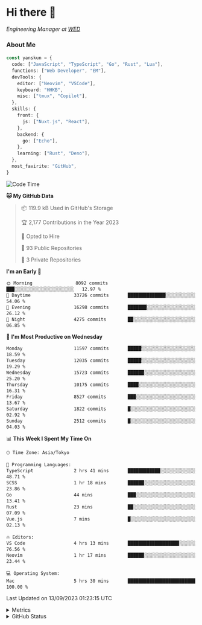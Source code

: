# Hi there&nbsp;:wave:

<!-- ![Alt text](https://spotify-recently-played-readme.vercel.app/api?user=31kynbuubkiu3r4qh4hjuaglhfay) -->

_Engineering Manager at [WED](https://github.com/wedinc)_

### About Me

```ts
const yanskun = {
  code: ["JavaScript", "TypeScript", "Go", "Rust", "Lua"],
  functions: ["Web Developer", "EM"],
  devTools: {
    editor: ["Neovim", "VSCode"],
    keyboard: "HHKB",
    misc: ["tmux", "Copilot"],
  },
  skills: {
    front: {
      js: ["Nuxt.js", "React"],
    },
    backend: {
      go: ["Echo"],
    },
    learning: ["Rust", "Deno"],
  },
  most_favirite: "GitHub",
}
```

<!--START_SECTION:waka-->
![Code Time](http://img.shields.io/badge/Code%20Time-470%20hrs%2027%20mins-blue)

**🐱 My GitHub Data** 

> 📦 119.9 kB Used in GitHub's Storage 
 > 
> 🏆 2,177 Contributions in the Year 2023
 > 
> 💼 Opted to Hire
 > 
> 📜 93 Public Repositories 
 > 
> 🔑 3 Private Repositories 
 > 
**I'm an Early 🐤** 

```text
🌞 Morning                8092 commits        ███░░░░░░░░░░░░░░░░░░░░░░   12.97 % 
🌆 Daytime                33726 commits       ██████████████░░░░░░░░░░░   54.06 % 
🌃 Evening                16298 commits       ███████░░░░░░░░░░░░░░░░░░   26.12 % 
🌙 Night                  4275 commits        ██░░░░░░░░░░░░░░░░░░░░░░░   06.85 % 
```
📅 **I'm Most Productive on Wednesday** 

```text
Monday                   11597 commits       █████░░░░░░░░░░░░░░░░░░░░   18.59 % 
Tuesday                  12035 commits       █████░░░░░░░░░░░░░░░░░░░░   19.29 % 
Wednesday                15723 commits       ██████░░░░░░░░░░░░░░░░░░░   25.20 % 
Thursday                 10175 commits       ████░░░░░░░░░░░░░░░░░░░░░   16.31 % 
Friday                   8527 commits        ███░░░░░░░░░░░░░░░░░░░░░░   13.67 % 
Saturday                 1822 commits        █░░░░░░░░░░░░░░░░░░░░░░░░   02.92 % 
Sunday                   2512 commits        █░░░░░░░░░░░░░░░░░░░░░░░░   04.03 % 
```


📊 **This Week I Spent My Time On** 

```text
🕑︎ Time Zone: Asia/Tokyo

💬 Programming Languages: 
TypeScript               2 hrs 41 mins       ████████████░░░░░░░░░░░░░   48.71 % 
SCSS                     1 hr 18 mins        ██████░░░░░░░░░░░░░░░░░░░   23.86 % 
Go                       44 mins             ███░░░░░░░░░░░░░░░░░░░░░░   13.41 % 
Rust                     23 mins             ██░░░░░░░░░░░░░░░░░░░░░░░   07.09 % 
Vue.js                   7 mins              █░░░░░░░░░░░░░░░░░░░░░░░░   02.13 % 

🔥 Editors: 
VS Code                  4 hrs 13 mins       ███████████████████░░░░░░   76.56 % 
Neovim                   1 hr 17 mins        ██████░░░░░░░░░░░░░░░░░░░   23.44 % 

💻 Operating System: 
Mac                      5 hrs 30 mins       █████████████████████████   100.00 % 
```


 Last Updated on 13/09/2023 01:23:15 UTC
<!--END_SECTION:waka-->

<details>
  <summary>Metrics</summary>
  <img src="https://github.com/yanskun/yanskun/blob/main/github-metrics.svg" alt="Metrics">
</details>

<details>
  <summary>GitHub Status</summary>
  <picture>
    <source media="(prefers-color-scheme: dark)" srcset="https://raw.githubusercontent.com/yanskun/yanskun/master/profile-summary-card-output/nord_dark/0-profile-details.svg">
   <img src="https://raw.githubusercontent.com/yanskun/yanskun/master/profile-summary-card-output/default/0-profile-details.svg">
  </picture>
  <br>
  <picture>
    <source media="(prefers-color-scheme: dark)" srcset="https://raw.githubusercontent.com/yanskun/yanskun/master/profile-summary-card-output/nord_dark/1-repos-per-language.svg">
   <img src="https://raw.githubusercontent.com/yanskun/yanskun/master/profile-summary-card-output/default/1-repos-per-language.svg">
  </picture>
  <picture>
    <source media="(prefers-color-scheme: dark)" srcset="https://raw.githubusercontent.com/yanskun/yanskun/master/profile-summary-card-output/nord_dark/2-most-commit-language.svg">
   <img src="https://raw.githubusercontent.com/yanskun/yanskun/master/profile-summary-card-output/default/2-most-commit-language.svg">
  </picture>
  <br>
  <picture>
    <source media="(prefers-color-scheme: dark)" srcset="https://raw.githubusercontent.com/yanskun/yanskun/master/profile-summary-card-output/nord_dark/3-stats.svg">
   <img src="https://raw.githubusercontent.com/yanskun/yanskun/master/profile-summary-card-output/default/3-stats.svg">
  </picture>
  <picture>
    <source media="(prefers-color-scheme: dark)" srcset="https://raw.githubusercontent.com/yanskun/yanskun/master/profile-summary-card-output/nord_dark/4-productive-time.svg">
   <img src="https://raw.githubusercontent.com/yanskun/yanskun/master/profile-summary-card-output/default/4-productive-time.svg">
  </picture>
</details>
